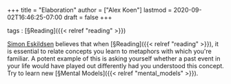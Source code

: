 +++
title = "Elaboration"
author = ["Alex Koen"]
lastmod = 2020-09-02T16:46:25-07:00
draft = false
+++

tags
: [§Reading]({{< relref "reading" >}})


[Simon Eskildsen](https://sirupsen.com/read/) believes that when [§Reading]({{< relref "reading" >}}), it is essential to relate concepts you learn to metaphors with which you're familiar. A potent example of this is asking yourself whether a past event in your life would have played out differently had you understood this concept. Try to learn new [§Mental Models]({{< relref "mental_models" >}}).
